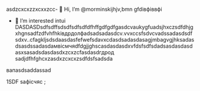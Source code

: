  asdzcxcxzzxcxxzcc- 👋 Hi, I’m @morminskijhjv,bmn gfdівфіввфі
- 👀 I’m interested intui DASDASDsdfsdffsdsdfsdfsdfdfhffgdfgdfgasdcvaukygfuadsjhxczsdfdhjgxhgnsadfzdfvhfhkівдрдолфadsadsadasdcv.vvxccsfsdvcvadssadasdsdfsdxv..cfagkljsdsdaasdasfefwefsdavxcdasdsadasdasagjmbagvgjhksadasdsasdssadasdaмвісмчяdfdgjjghscasdasdasdxvfdsfsdfsdadsasdasdasdasxsasadsdasdasdxzcxzcfasdasdгдрод
sadjdfhfghcxzasdxzcxcxzsdfdsfsadsda
<!---vxcasdfasdfkhjbasddgfhdgfhcsadasdasdasdasdxadasdsazxcvcxsdf
morminskij/morminskij is a ✨ sadzxcspeasdsadasdcialxфівіфвsa ✨ gbfодоrezpository becaughasdzxcjfhsecaitsx `README.mdіфвіфвфівіф` (this file) appears on your GitHub profile.sdfdsfdsfвфаasd
You can click the Previuykuew linadsadasdak to take a look at your changes.смиfdgvcxcx
--->вапasdsaddassad
1SDF
saфісчяс
;
